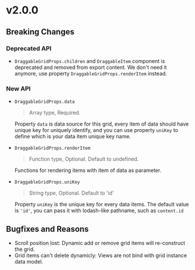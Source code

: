 # v2.0.0

## Breaking Changes

### Deprecated API

- `DraggableGridProps.children` and `DraggableItem` component is deprecated and removed from export content. We don't need it anymore, use property `DraggableGridProps.renderItem` instead.

### New API

- `DraggableGridProps.data`

  > Array type, Required.

  Property `data` is data source for this grid, every item of data should have unique key for uniquely identify, and you can use property `uniKey` to define which is your data item unique key name.

- `DraggableGridProps.renderItem`

  > Function type, Optional. Default to undefined.

  Functions for rendering items with item of data as parameter.

- `DraggableGridProps.uniKey`

  > String type, Optional.
  > Default to 'id'

  Property `uniKey` is the unique key for every data items.
  The default value is `'id'`, you can pass it with lodash-like pathname, such as `content.id`

## Bugfixes and Reasons

- Scroll position lost: Dynamic add or remove grid items will re-construct the grid.
- Grid items can't delete dynamicly: Views are not bind with grid instance data model.
